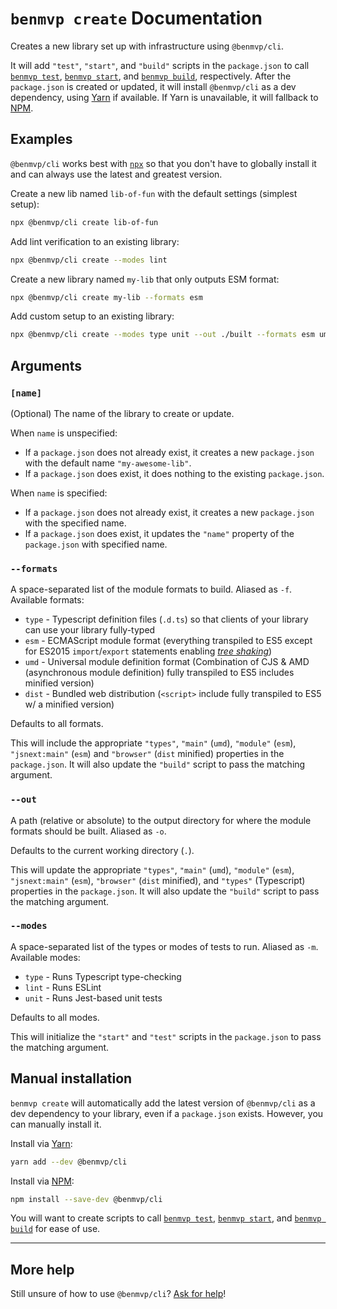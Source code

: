# `benmvp create` Documentation

Creates a new library set up with infrastructure using `@benmvp/cli`. 

It will add `"test"`, `"start"`, and `"build"` scripts in the `package.json` to call [`benmvp test`](#benmvp-test), [`benmvp start`](#benmvp-start), and [`benmvp build`](#benmvp-build), respectively. After the `package.json` is created or updated, it will install `@benmvp/cli` as a dev dependency, using [Yarn](https://yarnpkg.com/) if available. If Yarn is unavailable, it will fallback to [NPM](https://docs.npmjs.com/).

## Examples

`@benmvp/cli` works best with [`npx`](https://github.com/zkat/npx) so that you don't have to globally install it and can always use the latest and greatest version.

Create a new lib named `lib-of-fun` with the default settings (simplest setup):

```sh
npx @benmvp/cli create lib-of-fun
```

Add lint verification to an existing library:

```sh
npx @benmvp/cli create --modes lint
```

Create a new library named `my-lib` that only outputs ESM format:

```sh
npx @benmvp/cli create my-lib --formats esm
```

Add custom setup to an existing library:

```sh
npx @benmvp/cli create --modes type unit --out ./built --formats esm umd
```

## Arguments

### `[name]`

(Optional) The name of the library to create or update.

When `name` is unspecified:
- If a `package.json` does not already exist, it creates a new `package.json` with the default name `"my-awesome-lib"`.
- If a `package.json` does exist, it does nothing to the existing `package.json`.

When `name` is specified:
- If a `package.json` does not already exist, it creates a new `package.json` with the specified name.
- If a `package.json` does exist, it updates the `"name"` property of the `package.json` with specified name.

### `--formats`

A space-separated list of the module formats to build. Aliased as `-f`. Available formats:

- `type` - Typescript definition files (`.d.ts`) so that clients of your library can use your library fully-typed
- `esm` - ECMAScript module format (everything transpiled to ES5 except for ES2015 `import`/`export` statements enabling [_tree shaking_](https://webpack.js.org/guides/tree-shaking/))
- `umd` - Universal module definition format (Combination of CJS & AMD (asynchronous module definition) fully transpiled to ES5 includes minified version)
- `dist` - Bundled web distribution (`<script>` include fully transpiled to ES5 w/ a minified version)

Defaults to all formats.

This will include the appropriate `"types"`, `"main"` (`umd`), `"module"` (`esm`), `"jsnext:main"` (`esm`) and `"browser"` (`dist` minified) properties in the `package.json`. It will also update the `"build"` script to pass the matching argument.

### `--out`

A path (relative or absolute) to the output directory for where the module formats should be built. Aliased as `-o`.

Defaults to the current working directory (`.`).

This will update the appropriate `"types"`, `"main"` (`umd`), `"module"` (`esm`), `"jsnext:main"` (`esm`), `"browser"` (`dist` minified), and `"types"` (Typescript) properties in the `package.json`. It will also update the `"build"` script to pass the matching argument.

### `--modes`

A space-separated list of the types or modes of tests to run. Aliased as `-m`. Available modes:

- `type` - Runs Typescript type-checking
- `lint` - Runs ESLint
- `unit` - Runs Jest-based unit tests

Defaults to all modes. 

This will initialize the `"start"` and `"test"` scripts in the `package.json` to pass the matching argument.

## Manual installation

`benmvp create` will automatically add the latest version of `@benmvp/cli` as a dev dependency to your library, even if a `package.json` exists. However, you can manually install it.

Install via [Yarn](https://yarnpkg.com/lang/en/docs/managing-dependencies/):

```sh
yarn add --dev @benmvp/cli
```

Install via [NPM](https://docs.npmjs.com/getting-started/installing-npm-packages-locally):

```sh
npm install --save-dev @benmvp/cli
```

You will want to create scripts to call [`benmvp test`](#benmvp-test), [`benmvp start`](#benmvp-start), and [`benmvp build`](#benmvp-build) for ease of use.

---

## More help

Still unsure of how to use `@benmvp/cli`? [Ask for help](https://github.com/benmvp/benmvp-cli/issues/new)!

